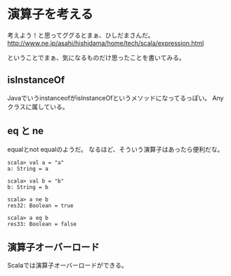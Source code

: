 

# 演算子を考える

考えよう！と思ってググるとまぁ、ひしだまさんだ。
http://www.ne.jp/asahi/hishidama/home/tech/scala/expression.html


ということでまぁ、気になるものだけ思ったことを書いてみる。

## isInstanceOf

JavaでいうinstanceofがisInstanceOfというメソッドになってるっぽい。
Anyクラスに属している。


## eq と ne

equalとnot equalのようだ。
なるほど、そういう演算子はあったら便利だな。


    scala> val a = "a"
    a: String = a

    scala> val b = "b"
    b: String = b

    scala> a ne b
    res32: Boolean = true
    
    scala> a eq b
    res33: Boolean = false
    
    
    
## 演算子オーバーロード

Scalaでは演算子オーバーロードができる。




